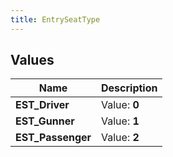 ```yaml
---
title: EntrySeatType
---
```


## Values

| Name | Description |
| ---- | ----------- |
| **EST\_Driver** | Value: **0** |
| **EST\_Gunner** | Value: **1** |
| **EST\_Passenger** | Value: **2** |

